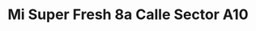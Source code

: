 ---
title: "Mi Super Fresh 8a Calle Sector A10"
url: /sector-a10-zona-8-mixco/mi-super-fresh-8a-calle-sector-a10/
shop: supermercado
---